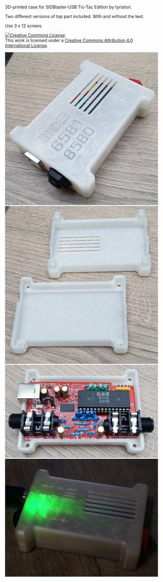 3D-printed case for SIDBlaster-USB Tic-Tac Edition by tyristori.

Two different versions of top part included. With and without the text.

Use 3 x 12 screws.

<a rel="license" href="http://creativecommons.org/licenses/by/4.0/"><img alt="Creative Commons License" style="border-width:0" src="https://i.creativecommons.org/l/by/4.0/88x31.png" /></a><br />This work is licensed under a <a rel="license" href="http://creativecommons.org/licenses/by/4.0/">Creative Commons Attribution 4.0 International License</a>.

![](Case01.jpg)
![](Case02.jpg)
![](Case03.jpg)
![](Case04.jpg)
